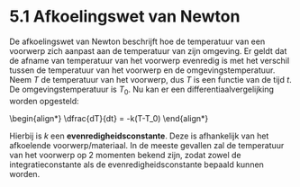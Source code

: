 # 5.1 Afkoelingswet van Newton

De afkoelingswet van Newton beschrijft hoe de temperatuur van een voorwerp zich aanpast aan de temperatuur van zijn omgeving. Er geldt dat de afname van temperatuur van het voorwerp evenredig is met het verschil tussen de temperatuur van het voorwerp en de omgevingstemperatuur. Neem $T$ de temperatuur van het voorwerp, dus $T$ is een functie van de tijd $t$. De omgevingstemperatuur is $T_0$. Nu kan er een differentiaalvergelijking worden opgesteld:

\begin{align*}
 \dfrac{dT}{dt} = -k(T-T_0)
\end{align*}

Hierbij is $k$ een **evenredigheidsconstante**. Deze is afhankelijk van het afkoelende voorwerp/materiaal. In de meeste gevallen zal de temperatuur van het voorwerp op 2 momenten bekend zijn, zodat zowel de integratieconstante als de evenredigheidsconstante bepaald kunnen worden.
